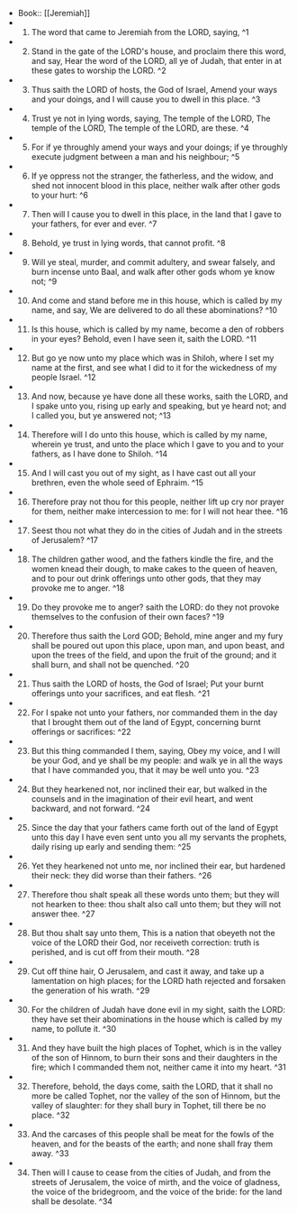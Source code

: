 - Book:: [[Jeremiah]]
- 1. The word that came to Jeremiah from the LORD, saying, ^1
- 2. Stand in the gate of the LORD's house, and proclaim there this word, and say, Hear the word of the LORD, all ye of Judah, that enter in at these gates to worship the LORD. ^2
- 3. Thus saith the LORD of hosts, the God of Israel, Amend your ways and your doings, and I will cause you to dwell in this place. ^3
- 4. Trust ye not in lying words, saying, The temple of the LORD, The temple of the LORD, The temple of the LORD, are these. ^4
- 5. For if ye throughly amend your ways and your doings; if ye throughly execute judgment between a man and his neighbour; ^5
- 6. If ye oppress not the stranger, the fatherless, and the widow, and shed not innocent blood in this place, neither walk after other gods to your hurt: ^6
- 7. Then will I cause you to dwell in this place, in the land that I gave to your fathers, for ever and ever. ^7
- 8. Behold, ye trust in lying words, that cannot profit. ^8
- 9. Will ye steal, murder, and commit adultery, and swear falsely, and burn incense unto Baal, and walk after other gods whom ye know not; ^9
- 10. And come and stand before me in this house, which is called by my name, and say, We are delivered to do all these abominations? ^10
- 11. Is this house, which is called by my name, become a den of robbers in your eyes? Behold, even I have seen it, saith the LORD. ^11
- 12. But go ye now unto my place which was in Shiloh, where I set my name at the first, and see what I did to it for the wickedness of my people Israel. ^12
- 13. And now, because ye have done all these works, saith the LORD, and I spake unto you, rising up early and speaking, but ye heard not; and I called you, but ye answered not; ^13
- 14. Therefore will I do unto this house, which is called by my name, wherein ye trust, and unto the place which I gave to you and to your fathers, as I have done to Shiloh. ^14
- 15. And I will cast you out of my sight, as I have cast out all your brethren, even the whole seed of Ephraim. ^15
- 16. Therefore pray not thou for this people, neither lift up cry nor prayer for them, neither make intercession to me: for I will not hear thee. ^16
- 17. Seest thou not what they do in the cities of Judah and in the streets of Jerusalem? ^17
- 18. The children gather wood, and the fathers kindle the fire, and the women knead their dough, to make cakes to the queen of heaven, and to pour out drink offerings unto other gods, that they may provoke me to anger. ^18
- 19. Do they provoke me to anger? saith the LORD: do they not provoke themselves to the confusion of their own faces? ^19
- 20. Therefore thus saith the Lord GOD; Behold, mine anger and my fury shall be poured out upon this place, upon man, and upon beast, and upon the trees of the field, and upon the fruit of the ground; and it shall burn, and shall not be quenched. ^20
- 21. Thus saith the LORD of hosts, the God of Israel; Put your burnt offerings unto your sacrifices, and eat flesh. ^21
- 22. For I spake not unto your fathers, nor commanded them in the day that I brought them out of the land of Egypt, concerning burnt offerings or sacrifices: ^22
- 23. But this thing commanded I them, saying, Obey my voice, and I will be your God, and ye shall be my people: and walk ye in all the ways that I have commanded you, that it may be well unto you. ^23
- 24. But they hearkened not, nor inclined their ear, but walked in the counsels and in the imagination of their evil heart, and went backward, and not forward. ^24
- 25. Since the day that your fathers came forth out of the land of Egypt unto this day I have even sent unto you all my servants the prophets, daily rising up early and sending them: ^25
- 26. Yet they hearkened not unto me, nor inclined their ear, but hardened their neck: they did worse than their fathers. ^26
- 27. Therefore thou shalt speak all these words unto them; but they will not hearken to thee: thou shalt also call unto them; but they will not answer thee. ^27
- 28. But thou shalt say unto them, This is a nation that obeyeth not the voice of the LORD their God, nor receiveth correction: truth is perished, and is cut off from their mouth. ^28
- 29. Cut off thine hair, O Jerusalem, and cast it away, and take up a lamentation on high places; for the LORD hath rejected and forsaken the generation of his wrath. ^29
- 30. For the children of Judah have done evil in my sight, saith the LORD: they have set their abominations in the house which is called by my name, to pollute it. ^30
- 31. And they have built the high places of Tophet, which is in the valley of the son of Hinnom, to burn their sons and their daughters in the fire; which I commanded them not, neither came it into my heart. ^31
- 32. Therefore, behold, the days come, saith the LORD, that it shall no more be called Tophet, nor the valley of the son of Hinnom, but the valley of slaughter: for they shall bury in Tophet, till there be no place. ^32
- 33. And the carcases of this people shall be meat for the fowls of the heaven, and for the beasts of the earth; and none shall fray them away. ^33
- 34. Then will I cause to cease from the cities of Judah, and from the streets of Jerusalem, the voice of mirth, and the voice of gladness, the voice of the bridegroom, and the voice of the bride: for the land shall be desolate. ^34
